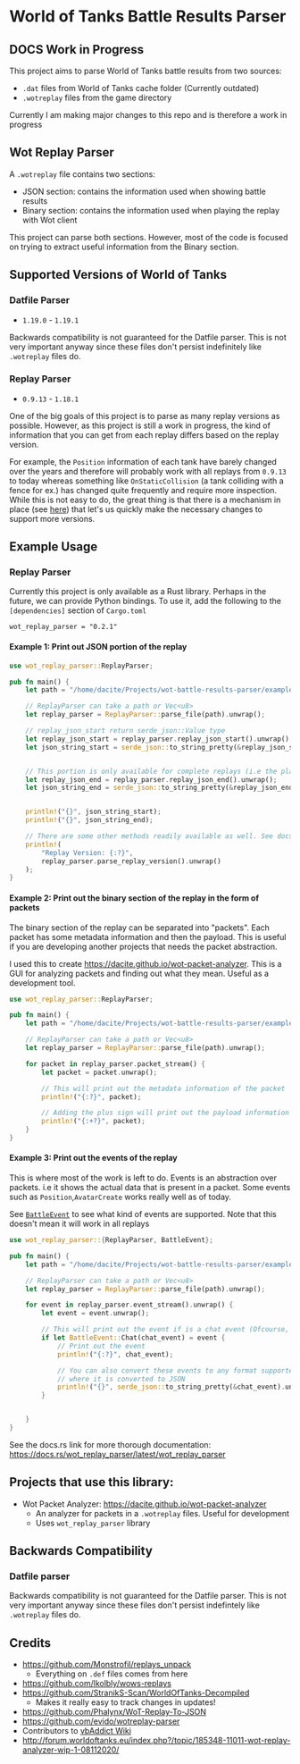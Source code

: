 # World of Tanks Battle Results Parser

## DOCS Work in Progress

This project aims to parse World of Tanks battle results from two sources:
 - `.dat` files from World of Tanks cache folder (Currently outdated)
 - `.wotreplay` files from the game directory

Currently I am making major changes to this repo and is therefore a work in progress

## Wot Replay Parser
A `.wotreplay` file contains two sections:
   - JSON section: contains the information used when showing battle results
   - Binary section: contains the information used when playing the replay with Wot client

This project can parse both sections. However, most of the code is focused on trying to extract useful
information from the Binary section.
## Supported Versions of World of Tanks
### Datfile Parser
 - `1.19.0` - `1.19.1`

Backwards compatibility is not guaranteed for the Datfile parser. This is not very important anyway since these files don't persist indefinitely like `.wotreplay` files do.
### Replay Parser
- `0.9.13` - `1.18.1`

One of the big goals of this project is to parse as many replay versions as possible. However, as this 
project is still a work in progress, the kind of information that you can get from each replay differs
based on the replay version. 

For example, the `Position` information of each tank have barely changed over
the years and therefore will probably work with all replays from `0.9.13` to today whereas something like `OnStaticCollision` (a tank colliding with a fence for ex.) has changed quite frequently and require more inspection. While this is not easy to do,
the great thing is that there is a mechanism in place (see [here](https://github.com/dacite/wot-battle-results-parser/blob/main/replay_parser/src/packet_parser/events/entity_method/vehicle_methods.rs)) that let's us quickly make the necessary changes to support more versions.



## Example Usage
### Replay Parser
Currently this project is only available as a Rust library. Perhaps in the future, we can provide Python bindings. To use it, add the following to the `[dependencies]` section of `Cargo.toml`
```
wot_replay_parser = "0.2.1"
```

#### Example 1: Print out JSON portion of the replay
```rust
use wot_replay_parser::ReplayParser;

pub fn main() {
    let path = "/home/dacite/Projects/wot-battle-results-parser/examples/example.wotreplay";

    // ReplayParser can take a path or Vec<u8> 
    let replay_parser = ReplayParser::parse_file(path).unwrap();

    // replay_json_start return serde_json::Value type
    let replay_json_start = replay_parser.replay_json_start().unwrap();
    let json_string_start = serde_json::to_string_pretty(&replay_json_start).unwrap();


    // This portion is only available for complete replays (i.e the player watched the battle to the end)
    let replay_json_end = replay_parser.replay_json_end().unwrap();
    let json_string_end = serde_json::to_string_pretty(&replay_json_end).unwrap();


    println!("{}", json_string_start);
    println!("{}", json_string_end);

    // There are some other methods readily available as well. See docs.rs page for information
    println!(
        "Replay Version: {:?}",
        replay_parser.parse_replay_version().unwrap()
    );
}
```
#### Example 2: Print out the binary section of the replay in the form of packets
The binary section of the replay can be separated into "packets". Each packet has some metadata information
and then the payload. This is useful if you are developing another projects that needs the packet abstraction.

I used this to create https://dacite.github.io/wot-packet-analyzer. This is a GUI for analyzing packets and finding 
out what they mean. Useful as a development tool. 

```rust
use wot_replay_parser::ReplayParser;

pub fn main() {
    let path = "/home/dacite/Projects/wot-battle-results-parser/examples/example.wotreplay";

    // ReplayParser can take a path or Vec<u8> 
    let replay_parser = ReplayParser::parse_file(path).unwrap();

    for packet in replay_parser.packet_stream() {
        let packet = packet.unwrap();

        // This will print out the metadata information of the packet
        println!("{:?}", packet);

        // Adding the plus sign will print out the payload information
        println!("{:+?}", packet);
    }
}
```

#### Example 3: Print out the events of the replay
This is where most of the work is left to do. Events is an abstraction over packets. i.e it shows the actual
data that is present in a packet. Some events such as `Position`,`AvatarCreate` works really well as of today.

See [`BattleEvent`](https://docs.rs/wot_replay_parser/latest/wot_replay_parser/enum.BattleEvent.html) to see what kind 
of events are supported. Note that this doesn't mean it will work in all replays
```rust
use wot_replay_parser::{ReplayParser, BattleEvent};

pub fn main() {
    let path = "/home/dacite/Projects/wot-battle-results-parser/examples/example.wotreplay";

    // ReplayParser can take a path or Vec<u8> 
    let replay_parser = ReplayParser::parse_file(path).unwrap();

    for event in replay_parser.event_stream().unwrap() {
        let event = event.unwrap();

        // This will print out the event if is a chat event (Ofcourse, you can print out all event types if needed)
        if let BattleEvent::Chat(chat_event) = event {
            // Print out the event
            println!("{:?}", chat_event);

            // You can also convert these events to any format supported by serde . Here is an example
            // where it is converted to JSON
            println!("{}", serde_json::to_string_pretty(&chat_event).unwrap());
        }


    }
}

```

See the docs.rs link for more thorough documentation: https://docs.rs/wot_replay_parser/latest/wot_replay_parser
## Projects that use this library:
- Wot Packet Analyzer: https://dacite.github.io/wot-packet-analyzer
   - An analyzer for packets in a `.wotreplay` files. Useful for development
   - Uses `wot_replay_parser` library
   
## Backwards Compatibility
### Datfile parser
Backwards compatibility is not guaranteed for the Datfile parser. This is not very important anyway since these files don't persist indefintely like `.wotreplay` files do.

## Credits
 - https://github.com/Monstrofil/replays_unpack
    - Everything on `.def` files comes from here
 - https://github.com/lkolbly/wows-replays
 - https://github.com/StranikS-Scan/WorldOfTanks-Decompiled
    - Makes it really easy to track changes in updates!
 - https://github.com/Phalynx/WoT-Replay-To-JSON
 - https://github.com/evido/wotreplay-parser
 - Contributors to [vbAddict Wiki](https://web.archive.org/web/20180407110623/http://wiki.vbaddict.net/pages/WoT_Developer_Wiki)
 - http://forum.worldoftanks.eu/index.php?/topic/185348-11011-wot-replay-analyzer-wip-1-08112020/
